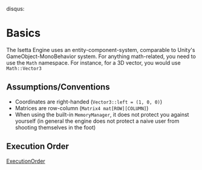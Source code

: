 disqus:
# Basics
The Isetta Engine uses an entity-component-system, comparable to Unity's GameObject-MonoBehavior system.
For anything math-related, you need to use the `Math` namespace. For instance, for a 3D vector, you would use `Math::Vector3`

## Assumptions/Conventions
- Coordinates are right-handed (`Vector3::left = (1, 0, 0)`)
- Matrices are row-column (`Matrix4 mat[ROW][COLUMN]`)
- When using the built-in `MemoryManager`, it does not protect you against yourself (in general the engine does 
not protect a naive user from shooting themselves in the foot)

## Execution Order
[ExecutionOrder](../images/engine_architecture/execution_order.png)